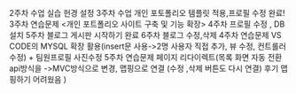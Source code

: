 2주차 수업 실습 헌경 설정
3주차 수업 개인 포토폴리오 템플릿 적용,프로필 수정 완료!
3주차 연습문제 <개인 포트폴리오 사이트 구축 및 기능 확장>
4주차 프로필 수정 , DB설치
5주차 블로그 게시판 시작하기 완료
6주차 블로그 수정,삭제
4주차 연습문제 VS CODE의 MYSQL 확장 활용(insert문 사용->2명 사용자 직접 추가, 뷰 수정, 컨트롤러 수정) + 팀원프로필 사진수정
5주차 연습문제 페이지 리다이렉트(목록 화면 자동 전환 api방식을 ->MVC방식으로 변경, 맵핑으로 연결 (수정 ,삭제 버튼도 다시 연결) 후기 맵핑하기 어려웠음 )

